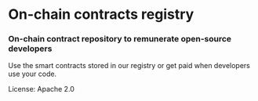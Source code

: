 <!-- markdown-link-check-disable -->
# On-chain contracts registry


### On-chain contract repository to remunerate open-source developers 


Use the smart contracts stored in our registry or get paid when developers use your code.

License: Apache 2.0
